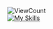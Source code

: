 ![ViewCount](https://views.whatilearened.today/views/github/Cyvid7-Darus10/Cyvid7-Darus10.svg?cache=remove) <br>
[![My Skills](https://skillicons.dev/icons?i=js,html,css,ruby,php,python,django,react,rails)](https://skillicons.dev)
<!-- ![About Me](https://github.com/Cyvid7-Darus10/Cyvid7-Darus10/blob/master/intro.gif) -->

<!-- ![Cyrus' github stats](https://github-readme-stats.vercel.app/api?username=Cyvid7-Darus10&count_private=true&show_icons=true&theme=radical) -->

